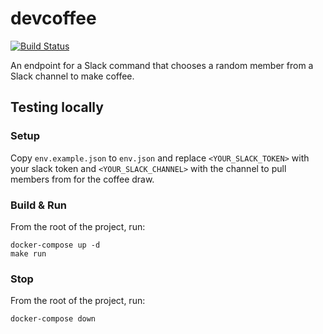 # devcoffee

[![Build Status](https://travis-ci.org/nullseed/devcoffee.svg?branch=master)](https://travis-ci.org/nullseed/devcoffee)

An endpoint for a Slack command that chooses a random member from a Slack
channel to make coffee.

## Testing locally

### Setup

Copy `env.example.json` to `env.json` and replace `<YOUR_SLACK_TOKEN>` with your slack
token and `<YOUR_SLACK_CHANNEL>` with the channel to pull members from for the
coffee draw.

### Build & Run

From the root of the project, run:
```
docker-compose up -d
make run
```

### Stop

From the root of the project, run:
```
docker-compose down
```

